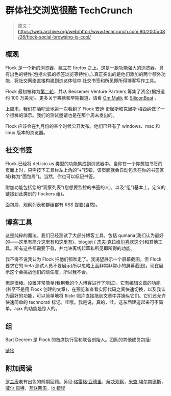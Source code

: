 # 群体社交浏览很酷 TechCrunch

> 原文：<https://web.archive.org/web/http://www.techcrunch.com:80/2005/08/26/flock-social-browsing-is-cool/>

## 概观

Flock 是一个新的浏览器，建立在 firefox 之上。这是一款功能强大的浏览器，具有出色的特性(包括火狐的标签浏览等特性)。).真正突出的是他们添加的两个额外功能，将社交网络直接构建到浏览体验中:社交书签和所见即所得博客写作工具。

Flock 最初被称为[第二轮](https://web.archive.org/web/20221231024317/http://www.roundtwo.com/node/129)，并从 Bessemer Venture Partners 筹集了资金(据报道约 100 万美元)。更多关于筹款和早期报道，请看 [Om Malik](https://web.archive.org/web/20221231024317/http://gigaom.com/2005/05/26/round-two-nails-round-one/) 和 [SiliconBeat](https://web.archive.org/web/20221231024317/http://www.siliconbeat.com/entries/2005/05/27/round_two_scores_round_one.html) 。

上周末，我们在酒吧营地第一次看到了 Flock 安迪·史密斯和克里斯·梅西纳做了一个很棒的演示。我们的测试邀请也是在那个周末发出的。

Flock 应该会在九月份的某个时候公开发布。他们已经有了 windows、mac 和 linux 版本的浏览器。

## 社交书签

 Flock 已经将 del.icio.us 类型的功能集成到浏览器中。当你在一个你想加书签的页面上时，只需按下工具栏左上角的“+”按钮，该页面就会自动包含在你的书签区域(称为“面包屑”)。当然，你也可以标记书签。

附加功能包括您的“观察列表”(您想要监控的书签的人)，以及“组”(基本上，定义的链接到此类别的 flockers 组)。

面包屑、观察列表和群组都有 RSS 提要(当然)。

## 博客工具

这是纯粹的魔法。我们已经测试了大部分博客工具，包括 qumana(我们认为最好的——这里有简介[这里有](https://web.archive.org/web/20221231024317/http://techcrunch.com/?p=145)和[这里有](https://web.archive.org/web/20221231024317/http://techcrunch.com/?p=18))、blogjet ( [杰夫·克拉维尔喜欢这个](https://web.archive.org/web/20221231024317/http://blog.softtechvc.com/2005/07/weblog_posting_.html))和其他工具。所有这些都需要下载，并允许离线起草和所见即所得的功能。

我不得不说我认为 Flock 把他们都吹走了。我渴望展示一个屏幕截图，但 Flock 要求它的 beta 测试人员不要展示(所以忽略上面非常非常小的屏幕截图)。现在展示这个会挑战他们的信任度，所以我不会。

但是很棒。设置非常简单(我用我的个人博客进行了测试)。它有编辑文章的功能(甚至不是用 Flock 创建的文章)，在预览和查看实际代码之间快速切换，以及我认为最好的功能，可以简单地将 flickr 照片直接拖到文章中并操纵它们。它们还允许快速简单的 technorati 标记。哇哦。我是说，真的，哇。这东西建造起来可不简单。ajax 的功能是惊人的。

## 组

Bart Decrem 是 Flock 的首席执行官和联合创始人。团队的其他成员包括:

[链接](https://web.archive.org/web/20221231024317/http://www.flock.com/home/about/)

## 附加阅读

[罗兰唐老](https://web.archive.org/web/20221231024317/http://www.rolandtanglao.com/archives/2005/08/19/flock_02_hands_on_review)有出色的前期回顾。另见:[格雷格·亚德里](https://web.archive.org/web/20221231024317/http://www.yardley.ca/blog/?s=flock&submit=Search)，[解决观察](https://web.archive.org/web/20221231024317/http://www.solutionwatch.com/171/flock-social-networking-tool/)，[米查·埃尔南德斯](https://web.archive.org/web/20221231024317/http://michahernandez.blogspot.com/2005/08/flock-has-landed.html)，[威尔·佩特](https://web.archive.org/web/20221231024317/http://www.willpate.org/bar-camp-flock-demo)，[互联网周](https://web.archive.org/web/20221231024317/http://www.internetweek.com/showArticle.jhtml?articleID=160701690)，[io 错误](https://web.archive.org/web/20221231024317/http://www.ioerror.us/2005/08/05/the-flock-has-landed-round-two-launches-new-social-networking-tool/)